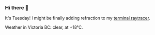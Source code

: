 ### Hi there :wave:

It's Tuesday! I might be finally adding refraction to my [terminal raytracer](https://github.com/bewuethr/bash-raytracer).

Weather in Victoria BC: clear, at +18°C.
